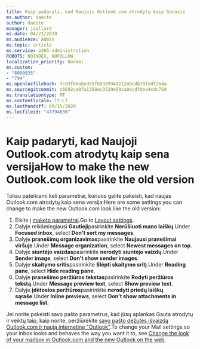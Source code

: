 ```yaml
---
title: Kaip padaryti, kad Naujoji Outlook.com atrodytų kaip Senasis
ms.author: daeite
author: daeite
manager: joallard
ms.date: 04/21/2020
ms.audience: Admin
ms.topic: article
ms.service: o365-administration
ROBOTS: NOINDEX, NOFOLLOW
localization_priority: Normal
ms.custom:
- "8000035"
- "794"
ms.openlocfilehash: fcd3f66abed75fb938994821249cdb78fedf264a
ms.sourcegitcommit: c6692ce0fa1358ec3529e59ca0ecdfdea4cdc759
ms.translationtype: MT
ms.contentlocale: lt-LT
ms.lasthandoff: 09/15/2020
ms.locfileid: "47794630"
---
```

# <a name="how-to-make-the-new-outlookcom-look-like-the-old-version"></a><span data-ttu-id="c7f9d-102">Kaip padaryti, kad Naujoji Outlook.com atrodytų kaip sena versija</span><span class="sxs-lookup"><span data-stu-id="c7f9d-102">How to make the new Outlook.com look like the old version</span></span>

<span data-ttu-id="c7f9d-103">Toliau pateikiami keli parametrai, kuriuos galite pakeisti, kad naujas Outlook.com atrodytų kaip sena versija:</span><span class="sxs-lookup"><span data-stu-id="c7f9d-103">Here are some settings you can change to make the new Outlook.com look like the old version:</span></span>

1. <span data-ttu-id="c7f9d-104">Eikite į [maketo parametrai](https://outlook.live.com/mail/options/mail/layout).</span><span class="sxs-lookup"><span data-stu-id="c7f9d-104">Go to [Layout settings](https://outlook.live.com/mail/options/mail/layout).</span></span>
1. <span data-ttu-id="c7f9d-105">Dalyje reikšmingiausi **Gautieji**pasirinkite **Nerūšiuoti mano laiškų**.</span><span class="sxs-lookup"><span data-stu-id="c7f9d-105">Under **Focused inbox**, select **Don't sort my messages**.</span></span>
1. <span data-ttu-id="c7f9d-106">Dalyje **pranešimų organizavimas**pasirinkite **Naujausi pranešimai viršuje**.</span><span class="sxs-lookup"><span data-stu-id="c7f9d-106">Under **Message organization**, select **Newest messages on top**.</span></span>
1. <span data-ttu-id="c7f9d-107">Dalyje **siuntėjo vaizdas**pasirinkite **nerodyti siuntėjo vaizdų**.</span><span class="sxs-lookup"><span data-stu-id="c7f9d-107">Under **Sender image**, select **Don't show sender images**.</span></span>
1. <span data-ttu-id="c7f9d-108">Dalyje **skaitymo sritis**pasirinkite **Slėpti skaitymo sritį**.</span><span class="sxs-lookup"><span data-stu-id="c7f9d-108">Under **Reading pane**, select **Hide reading pane**.</span></span>
1. <span data-ttu-id="c7f9d-109">Dalyje **pranešimo peržiūros tekstas**pasirinkite **Rodyti peržiūros tekstą**.</span><span class="sxs-lookup"><span data-stu-id="c7f9d-109">Under **Message preview text**, select **Show preview text**.</span></span>
1. <span data-ttu-id="c7f9d-110">Dalyje **įdėtosios peržiūros**pasirinkite **nerodyti priedų laiškų sąraše**.</span><span class="sxs-lookup"><span data-stu-id="c7f9d-110">Under **Inline previews**, select **Don't show attachments in message list**.</span></span>

<span data-ttu-id="c7f9d-111">Jei norite pakeisti savo pašto parametrus, kad jūsų aplankas Gauta atrodytų ir veiktų taip, kaip norite, peržiūrėkite [savo pašto dėžutės išvaizdą Outlook.com ir naują internetinę "Outlook"](https://support.office.com/article/b41c2ecb-f23c-42b3-b7f8-659646d5e58c?wt.mc_id=Office_Outlook_com_Alchemy).</span><span class="sxs-lookup"><span data-stu-id="c7f9d-111">To change your Mail settings so your inbox looks and behaves the way you want it to, see [Change the look of your mailbox in Outlook.com and the new Outlook on the web](https://support.office.com/article/b41c2ecb-f23c-42b3-b7f8-659646d5e58c?wt.mc_id=Office_Outlook_com_Alchemy).</span></span>